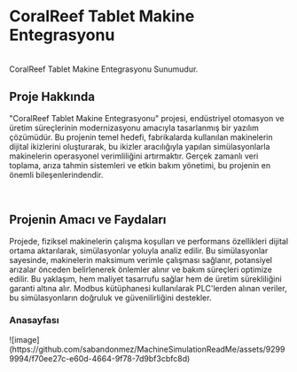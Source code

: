 # CoralReef Tablet Makine Entegrasyonu
<br/>
CoralReef Tablet Makine Entegrasyonu Sunumudur.
<h2>Proje Hakkında</h2>
<p>
  "CoralReef Tablet Makine Entegrasyonu" projesi, endüstriyel otomasyon ve üretim süreçlerinin modernizasyonu amacıyla tasarlanmış bir yazılım çözümüdür. Bu projenin temel hedefi, fabrikalarda kullanılan makinelerin dijital ikizlerini oluşturarak, bu ikizler aracılığıyla yapılan simülasyonlarla makinelerin operasyonel verimliliğini artırmaktır. Gerçek zamanlı veri toplama, arıza tahmin sistemleri ve etkin bakım yönetimi, bu projenin en önemli bileşenlerindendir.
</p>
<br/>

<h2>Projenin Amacı ve Faydaları</h2>
<p>
Projede, fiziksel makinelerin çalışma koşulları ve performans özellikleri dijital ortama aktarılarak, simülasyonlar yoluyla analiz edilir. Bu simülasyonlar sayesinde, makinelerin maksimum verimle çalışması sağlanır, potansiyel arızalar önceden belirlenerek önlemler alınır ve bakım süreçleri optimize edilir. Bu yaklaşım, hem maliyet tasarrufu sağlar hem de üretim sürekliliğini garanti altına alır. Modbus kütüphanesi kullanılarak PLC'lerden alınan veriler, bu simülasyonların doğruluk ve güvenilirliğini destekler.
</p>

<h3>Anasayfası</h3>
![image](https://github.com/sabandonmez/MachineSimulationReadMe/assets/92999994/f70ee27c-e60d-4664-9f78-7d9bf3cbfc8d)
